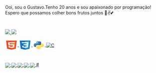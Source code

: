 Ooi, sou o Gustavo.Tenho 20 anos e sou apaixonado por programação!<br>Espero que possamos colher bons frutos juntos 🙌✌️💕
<br>
#
<!--
**GustSilvaJR/GustSilvaJR** is a ✨ _special_ ✨ repository because its `README.md` (this file) appears on your GitHub profile.

Here are some ideas to get you started:

- 🔭 I’m currently working on ...
- 🌱 I’m currently learning ...
- 👯 I’m looking to collaborate on ...
- 🤔 I’m looking for help with ...
- 💬 Ask me about ...
- 📫 How to reach me: ...
- 😄 Pronouns: ...
- ⚡ Fun fact: ...
-->

<div>
  <a href="https://github.com/rafaballerini">
  <img height="180em" src="https://github-readme-stats.vercel.app/api?username=GustSilvaJR&show_icons=true&theme=dark&include_all_commits=true&count_private=true"/>
  <img height="180em" src="https://github-readme-stats.vercel.app/api/top-langs/?username=GustSilvaJR&layout=compact&langs_count=7&theme=dark"/>
</div>
<br>
<div style="display: inline">
  <img align="center" alt="HTML" height="30" width="40" src="https://raw.githubusercontent.com/devicons/devicon/master/icons/html5/html5-original.svg">
  <img align="center" alt="CSS" height="30" width="40" src="https://raw.githubusercontent.com/devicons/devicon/master/icons/css3/css3-original.svg">
  <img align="center" alt="Python" height="30" width="40" src="https://raw.githubusercontent.com/devicons/devicon/master/icons/python/python-original.svg">
  <img align="center" alt="C" height="30" width="40" src="https://cdn.jsdelivr.net/gh/devicons/devicon/icons/c/c-original.svg">
</div>
  
#
  <div style="display: inline">
    <img align="center" alt"telegram" src="https://img.shields.io/badge/Telegram-2CA5E0?style=for-the-badge&logo=telegram&logoColor=white">
    <img align="center" alt"telegram" src="https://img.shields.io/badge/Twitter-1DA1F2?style=for-the-badge&logo=twitter&logoColor=white">
    <img align="center" alt"telegram" src="https://img.shields.io/badge/LinkedIn-0077B5?style=for-the-badge&logo=linkedin&logoColor=white">
    <img align="center" alt"telegram" src="https://img.shields.io/badge/GitHub-100000?style=for-the-badge&logo=github&logoColor=white">
    <img align="center" alt"telegram" src="https://img.shields.io/badge/GitHub-100000?style=for-the-badge&logo=github&logoColor=white">
#   
  
  </div>

